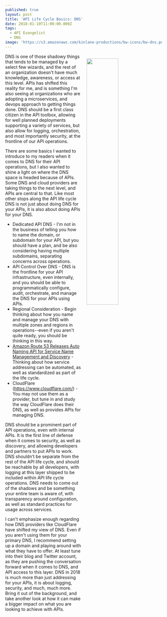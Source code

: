 ```yaml
---
published: true
layout: post
title: 'API Life Cycle Basics: DNS'
date: 2018-01-10T11:00:00.000Z
tags:
  - API Evangelist
  - DNS
image: 'https://s3.amazonaws.com/kinlane-productions/bw-icons/bw-dns.png'
---
```

<p><img src="https://s3.amazonaws.com/kinlane-productions/bw-icons/bw-dns.png" align="right" width="45%" style="padding: 15px;" /></p>DNS is one of those shadowy things that tends to be managed by a select few wizards, and the rest of an organization doesn't have much knowledge, awareness, or access at this level. APIs has shifted this reality for me, and is something I'm also seeing at organizations who are adopting a microservices, and devops approach to getting things done. DNS should be a first class citizen in the API toolbox, allowing for well planned deployments supporting a variety of services, but also allow for logging, orchestration, and most importantly security, at the frontline of our API operations.

There are some basics I wanted to introduce to my readers when it comes to DNS for their API operations, but I also wanted to shine a light on where the DNS space is headed because of APIs. Some DNS and cloud providers are taking things to the next level, and APIs are central to that. Like most other stops along the API life cycle DNS is not just about doing DNS for your APIs, it is also about doing APIs for your DNS.

- Dedicated API DNS - I'm not in the business of telling you how to name the domain, or subdomain for your API, but you should have a plan, and be also considering having multiple subdomains, separating concerns across operations.
- API Control Over DNS - DNS is the frontline for your API infrastructure, even internally, and you should be able to programmatically configure, audit, orchestrate, and manage the DNS for your APIs using APIs.
- Regional Consideration - Begin thinking about how you name and manage your DNS with multiple zones and regions in operations--even if you aren't quite ready, you should be thinking in this way.
- [Amazon Route 53 Releases Auto Naming API for Service Name Management and Discovery](https://aws.amazon.com/about-aws/whats-new/2017/12/amazon-route-53-releases-auto-naming-api-name-service-management/) - Thinking about how service addressing can be automated, as well as standardized as part of the life cycle.
- CloudFlare (https://www.cloudflare.com/) - You may not use them as a provider, but tune in and study the way CloudFlare does their DNS, as well as provides APIs for managing DNS.

DNS should be a prominent part of API operations, even with internal APIs. It is the first line of defense when it comes to security, as well as discovery, and allowing developers and partners to put APIs to work. DNS shouldn’t be separate from the rest of the API life cycle, and should be reachable by all developers, with logging at this layer shipped to be included within API life cycle operations. DNS needs to come out of the shadows and be something your entire team is aware of, with transparency around configuration, as well as standard practices for usage  across services.

I can't emphasize enough regarding how DNS providers like CloudFlare have shifted my view of DNS. Even if you aren't using them for your primary DNS, I recommend setting up a domain and playing around with what they have to offer. At least tune into their blog and Twitter account, as they are pushing the conversation forward when it comes to DNS, and API access to this layer. DNS in 2018 is much more than just addressing for your APIs, it is about logging, security, and much, much more. Bring it out of the background, and take another look at how it can make a bigger impact on what you are looking to achieve with APIs.
